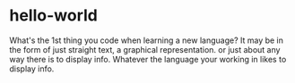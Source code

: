 # hello-world
What's the 1st thing you code when learning a new language?
It may be in the form of just straight text, a graphical representation. or just about any way there is to display info. Whatever the language your working in likes to display info.
